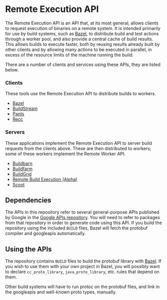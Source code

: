 # Remote Execution API

The Remote Execution API is an API that, at its most general, allows clients to
request execution of binaries on a remote system. It is intended primarily for
use by build systems, such as [Bazel](bazel.build), to distribute build and test
actions through a worker pool, and also provide a central cache of build
results. This allows builds to execute faster, both by reusing results already
built by other clients and by allowing many actions to be executed in parallel,
in excess of the resource limits of the machine running the build.

There are a number of clients and services using these APIs, they are listed
below.

### Clients
These tools use the Remote Execution API to distribute builds to workers.

* [Bazel](https://bazel.build)
* [BuildStream](https://buildstream.build/)
* [Pants](https://www.pantsbuild.org)
* [Recc](https://gitlab.com/bloomberg/recc)

### Servers
These applications implement the Remote Execution API to server build requests
from the clients above. These are then distributed to workers; some of these 
workers implement the Remote Worker API.

* [Buildbarn](https://github.com/EdSchouten/bazel-buildbarn)
* [Buildfarm](https://github.com/bazelbuild/bazel-buildfarm)
* [BuildGrid](https://buildgrid.build/)
* [Remote Build Execution (Alpha)](https://blog.bazel.build/2018/10/05/remote-build-execution.html)
* [Scoot](https://github.com/twitter/scoot)

## Dependencies

The APIs in this repository refer to several general-purpose APIs published by
Google in the [Google APIs
repository](https://github.com/googleapis/googleapis). You will need to refer to
packages from that repository in order to generate code using this API. If you
build the repository using the included `BUILD` files, Bazel will fetch the
protobuf compiler and googleapis automatically.

## Using the APIs

The repository contains `BUILD` files to build the protobuf library with
[Bazel](https://bazel.build/). If you wish to use them with your own project in
Bazel, you will possibly want to declare `cc_proto_library`,
`java_proto_library`, etc. rules that depend on them.

Other build systems will have to run protoc on the protobuf files, and link in
the googleapis and well-known proto types, manually.
